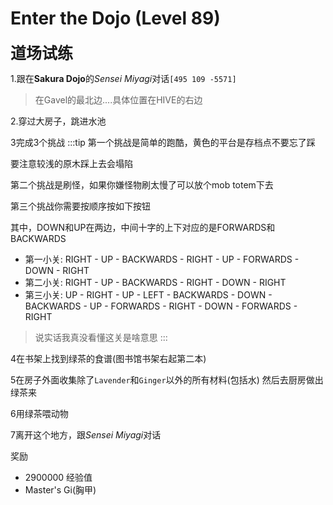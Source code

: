 # Enter the Dojo (Level 89)
<span style="font-size: 25px;">**道场试练**</span>

1.跟在**Sakura Dojo**的*Sensei Miyagi*对话`[495 109 -5571]`
>在Gavel的最北边....具体位置在HIVE的右边

2.穿过大房子，跳进水池

3完成3个挑战
:::tip
第一个挑战是简单的跑酷，黄色的平台是存档点不要忘了踩

要注意较浅的原木踩上去会塌陷

第二个挑战是刷怪，如果你嫌怪物刷太慢了可以放个mob totem下去

第三个挑战你需要按顺序按如下按钮

其中，DOWN和UP在两边，中间十字的上下对应的是FORWARDS和BACKWARDS

+ 第一小关: RIGHT - UP - BACKWARDS - RIGHT - UP - FORWARDS - DOWN - RIGHT
+ 第二小关: RIGHT - UP - BACKWARDS - RIGHT - DOWN - RIGHT
+ 第三小关: UP - RIGHT - UP - LEFT - BACKWARDS - DOWN - BACKWARDS - UP - FORWARDS - RIGHT - DOWN - FORWARDS - RIGHT

>说实话我真没看懂这关是啥意思
:::

4在书架上找到绿茶的食谱(图书馆书架右起第二本)

5在房子外面收集除了`Lavender`和`Ginger`以外的所有材料(包括水) 然后去厨房做出绿茶来

6用绿茶喂动物

7离开这个地方，跟*Sensei Miyagi*对话

奖励
+ 2900000 经验值
+ Master's Gi(胸甲)
